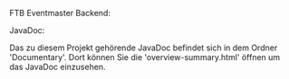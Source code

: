 FTB Eventmaster Backend:


JavaDoc:

Das zu diesem Projekt gehörende JavaDoc befindet sich in dem Ordner 'Documentary'.
Dort können Sie die 'overview-summary.html' öffnen um das JavaDoc einzusehen.
